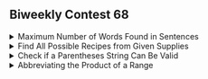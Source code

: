 ## Biweekly Contest 68
<details><summary>Maximum Number of Words Found in Sentences</summary>

    A sentence is a list of words that are separated by a single space with no leading or trailing spaces.
    You are given an array of strings sentences, where each sentences[i] represents a single sentence.
    Return the maximum number of words that appear in a single sentence.
```java
  class Solution {
    public int mostWordsFound(String[] sentences) {
        int max=0;
        for(String s:sentences){
            String[] srr=s.split(" ");
            if(srr.length>max){
                max=srr.length;
            }
        }
        return max;
    }
}
```

</details>
<details><summary>Find All Possible Recipes from Given Supplies</summary>
  You have information about n different recipes. You are given a string array recipes and a 2D string array ingredients. 
  The ith recipe has the name recipes[i], and you can create it if you have all the needed ingredients from ingredients[i]. 
  Ingredients to a recipe may need to be created from other recipes, i.e., ingredients[i] may contain a string that is in recipes.

  You are also given a string array supplies containing all the ingredients that you initially have, and you have an infinite supply of all of them.
  Return a list of all the recipes that you can create. You may return the answer in any order.

  Note that two recipes may contain each other in their ingredients.

```java
  class Solution {
    public List<String> findAllRecipes(String[] recipes, List<List<String>> ingredients, String[] supplies) {
        int n=recipes.length;
        List<String> ans=new ArrayList<>();
        Set<String> set=new HashSet<>();
        for(String val:supplies) set.add(val);
        int[] mark=new int[n];
        boolean loop=true;
        while(loop==true){
            loop=false;
            for(int i=0;i<n;i++){
            if(mark[i]==1) continue;
            int flag=1;
            for(String val:ingredients.get(i)){
                if(!set.contains(val)){
                    flag=0;
                    break;
                }
            }
            if(flag==1) {
                mark[i]=1;
                set.add(recipes[i]);
                loop=true;
            }
        }
        }
        for(int i=0;i<n;i++){
            if(mark[i]==1) ans.add(recipes[i]);
        }
        
        return ans;
    }
}
```


</details>
<details><summary>Check if a Parentheses String Can Be Valid</summary>
  A parentheses string is a non-empty string consisting only of '(' and ')'. It is valid if any of the following conditions is true:
  It is ().
  It can be written as AB (A concatenated with B), where A and B are valid parentheses strings.
  It can be written as (A), where A is a valid parentheses string.
  You are given a parentheses string s and a string locked, both of length n. locked is a binary string consisting only of '0's and '1's. For each index i of locked,

  If locked[i] is '1', you cannot change s[i].
  But if locked[i] is '0', you can change s[i] to either '(' or ')'.
  Return true if you can make s a valid parentheses string. Otherwise, return false.
```java
  class Solution {
    public boolean canBeValid(String s, String locked) {
        int n=s.length();
        if(n%2==1) return false;
        int open=0;
        int close=0;
        for(int i=0;i<n;i++){
            if(locked.charAt(i)=='0' || s.charAt(i)=='(') open++;
            else close++;
            if(close>open) return false;
        }
        open=0;
        close=0;
        for(int i=n-1;i>=0;i--){
            if(locked.charAt(i)=='0' || s.charAt(i)==')') open++;
            else close++;
            if(close>open) return false;
        }
        return true;
    }
}
```



</details>
<details><summary>Abbreviating the Product of a Range</summary>
  Soon 
</details>
